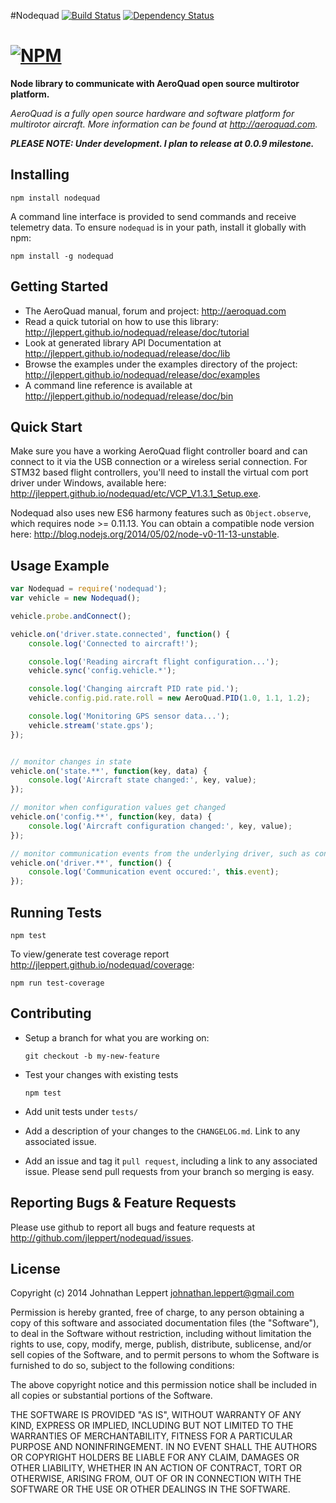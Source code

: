 #Nodequad  [![Build Status](https://travis-ci.org/jleppert/nodequad.svg?branch=master)](https://travis-ci.org/jleppert/nodequad) [![Dependency Status](https://gemnasium.com/jleppert/nodequad.svg)](https://gemnasium.com/jleppert/nodequad)

[![NPM](https://nodei.co/npm/nodequad.png?compact=true)](https://nodei.co/npm/nodequad/)
===============
**Node library to communicate with AeroQuad open source multirotor platform.**

*AeroQuad is a fully open source hardware and software platform for multirotor aircraft. More information can be found at <http://aeroquad.com>.*

___PLEASE NOTE: Under development. I plan to release at 0.0.9 milestone.___

Installing
---------------

	npm install nodequad

A command line interface is provided to send commands and receive telemetry data. To ensure `nodequad` is in your path, install it globally with npm:

	npm install -g nodequad


Getting Started
---------------
* The AeroQuad manual, forum and project: <http://aeroquad.com>
* Read a quick tutorial on how to use this library: <http://jleppert.github.io/nodequad/release/doc/tutorial>
* Look at generated library API Documentation at <http://jleppert.github.io/nodequad/release/doc/lib>
* Browse the examples under the examples directory of the project: <http://jleppert.github.io/nodequad/release/doc/examples>
* A command line reference is available at <http://jleppert.github.io/nodequad/release/doc/bin>

Quick Start
---------------

Make sure you have a working AeroQuad flight controller board and can connect to it via the USB connection or a wireless serial connection. For STM32 based flight controllers, you'll need to install the virtual com port driver under Windows, available here: <http://jleppert.github.io/nodequad/etc/VCP_V1.3.1_Setup.exe>.

Nodequad also uses new ES6 harmony features such as `Object.observe`, which requires node >= 0.11.13. You can obtain a compatible node version here: <http://blog.nodejs.org/2014/05/02/node-v0-11-13-unstable>.

Usage Example
----------------
``` js
var Nodequad = require('nodequad');
var vehicle = new Nodequad();

vehicle.probe.andConnect();

vehicle.on('driver.state.connected', function() {
	console.log('Connected to aircraft!');

	console.log('Reading aircraft flight configuration...');
	vehicle.sync('config.vehicle.*');

	console.log('Changing aircraft PID rate pid.');
	vehicle.config.pid.rate.roll = new AeroQuad.PID(1.0, 1.1, 1.2);

	console.log('Monitoring GPS sensor data...');
	vehicle.stream('state.gps');
});


// monitor changes in state
vehicle.on('state.**', function(key, data) {
	console.log('Aircraft state changed:', key, value);
});

// monitor when configuration values get changed
vehicle.on('config.**', function(key, data) {
	console.log('Aircraft configuration changed:', key, value);
});

// monitor communication events from the underlying driver, such as connection, disconnection, etc.
vehicle.on('driver.**', function() {
	console.log('Communication event occured:', this.event);
});
```

Running Tests
----------------

	npm test

To view/generate test coverage report <http://jleppert.github.io/nodequad/coverage>:

	npm run test-coverage

Contributing
----------------

* Setup a branch for what you are working on:

	`git checkout -b my-new-feature`

* Test your changes with existing tests

	`npm test`

* Add unit tests under `tests/`
* Add a description of your changes to the `CHANGELOG.md`. Link to any associated issue.
* Add an issue and tag it `pull request`, including a link to any associated issue. Please send pull requests from your branch so merging is easy.


Reporting Bugs & Feature Requests
----------------

Please use github to report all bugs and feature requests at <http://github.com/jleppert/nodequad/issues>.

License
----------------
Copyright (c) 2014 Johnathan Leppert <johnathan.leppert@gmail.com>

Permission is hereby granted, free of charge, to any person obtaining a copy of this software and associated documentation files (the "Software"), to deal in the Software without restriction, including without limitation the rights to use, copy, modify, merge, publish, distribute, sublicense, and/or sell copies of the Software, and to permit persons to whom the Software is furnished to do so, subject to the following conditions:

The above copyright notice and this permission notice shall be included in all copies or substantial portions of the Software.

THE SOFTWARE IS PROVIDED "AS IS", WITHOUT WARRANTY OF ANY KIND, EXPRESS OR IMPLIED, INCLUDING BUT NOT LIMITED TO THE WARRANTIES OF MERCHANTABILITY, FITNESS FOR A PARTICULAR PURPOSE AND NONINFRINGEMENT. IN NO EVENT SHALL THE AUTHORS OR COPYRIGHT HOLDERS BE LIABLE FOR ANY CLAIM, DAMAGES OR OTHER LIABILITY, WHETHER IN AN ACTION OF CONTRACT, TORT OR OTHERWISE, ARISING FROM, OUT OF OR IN CONNECTION WITH THE SOFTWARE OR THE USE OR OTHER DEALINGS IN THE SOFTWARE.
